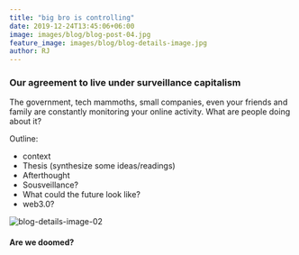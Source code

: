 ```yaml
---
title: "big bro is controlling"
date: 2019-12-24T13:45:06+06:00
image: images/blog/blog-post-04.jpg
feature_image: images/blog/blog-details-image.jpg
author: RJ
---
```


### Our agreement to live under surveillance capitalism

The government, tech mammoths, small companies, even your friends and family are constantly monitoring your online activity. What are people doing about it?

Outline:

- context
- Thesis (synthesize some ideas/readings)
- Afterthought
- Sousveillance?
- What could the future look like?
- web3.0?

![blog-details-image-02](https://user-images.githubusercontent.com/16266381/71399826-2009b380-264f-11ea-9bc3-59d7fa9a9994.jpg)

#### Are we doomed?

<!-- > "The public is more familiar with bad design than good design. It is, in effect, conditioned to prefer bad design, because that is what it lives with. The new becomes threatening, the old reassuring." -->
